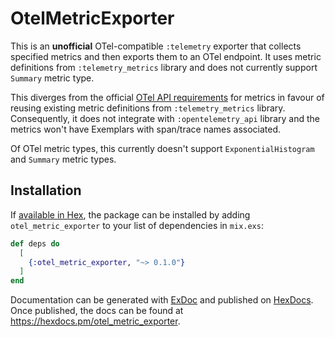 # OtelMetricExporter

This is an __unofficial__ OTel-compatible `:telemetry` exporter that collects specified metrics
and then exports them to an OTel endpoint. It uses metric definitions
from `:telemetry_metrics` library and does not currently support `Summary` metric type.

This diverges from the official [OTel API requirements](https://opentelemetry.io/docs/specs/otel/metrics/api/) for metrics
in favour of reusing existing metric definitions from `:telemetry_metrics` library. Consequently, it 
does not integrate with `:opentelemetry_api` library and the metrics won't have Exemplars with span/trace names
associated.

Of OTel metric types, this currently doesn't support `ExponentialHistogram` and `Summary` metric types.

## Installation

If [available in Hex](https://hex.pm/docs/publish), the package can be installed
by adding `otel_metric_exporter` to your list of dependencies in `mix.exs`:

```elixir
def deps do
  [
    {:otel_metric_exporter, "~> 0.1.0"}
  ]
end
```

Documentation can be generated with [ExDoc](https://github.com/elixir-lang/ex_doc)
and published on [HexDocs](https://hexdocs.pm). Once published, the docs can
be found at <https://hexdocs.pm/otel_metric_exporter>.

